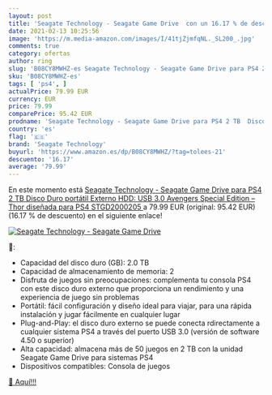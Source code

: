 ```yaml
---
layout: post
title: 'Seagate Technology - Seagate Game Drive  con un 16.17 % de descuento'
date: 2021-02-13 10:25:56
image: 'https://m.media-amazon.com/images/I/41tjZjmfqNL._SL200_.jpg'
comments: true
category: ofertas
author: ring
slug: 'B08CY8MWHZ-es Seagate Technology - Seagate Game Drive para PS4 2 TB...'
sku: 'B08CY8MWHZ-es'
tags: [ 'ps4', ]
actualPrice: 79.99 EUR
currency: EUR
price: 79.99
comparePrice: 95.42 EUR
prodname: 'Seagate Technology - Seagate Game Drive para PS4 2 TB  Disco Duro portátil Externo HDD: USB 3.0  Avengers Special Edition – Thor  diseñada para PS4  STGD2000205 '
country: 'es'
flag: '🇪🇸'
brand: 'Seagate Technology'
buyurl: 'https://www.amazon.es/dp/B08CY8MWHZ/?tag=tolees-21'
descuento: '16.17'
average: '79.99'
---
```


En este momento está [Seagate Technology - Seagate Game Drive para PS4 2 TB  Disco Duro portátil Externo HDD: USB 3.0  Avengers Special Edition – Thor  diseñada para PS4  STGD2000205 ](https://www.amazon.es/dp/B08CY8MWHZ/?tag=tolees-21) a 79.99 EUR (original: 95.42 EUR) (16.17 %  de descuento) en el siguiente enlace!

[![Seagate Technology - Seagate Game Drive ](https://m.media-amazon.com/images/I/41tjZjmfqNL._SL200_.jpg)](https://www.amazon.es/dp/B08CY8MWHZ/?tag=tolees-21)

🔎:

- Capacidad del disco duro (GB): 2.0 TB
- Capacidad de almacenamiento de memoria: 2
- Disfruta de juegos sin preocupaciones: complementa tu consola PS4 con este disco duro externo que proporciona un rendimiento y una experiencia de juego sin problemas
- Portátil: fácil configuración y diseño ideal para viajar, para una rápida instalación y jugar fácilmente en cualquier lugar
- Plug-and-Play: el disco duro externo se puede conecta rdirectamente a cualquier sistema PS4 a través del puerto USB 3.0 (versión de software 4.50 o superior)
- Alta capacidad: almacena más de 50 juegos en 2 TB con la unidad Seagate Game Drive para sistemas PS4
- Dispositivos compatibles: Consola de juegos

[🛒 Aquí!!!](https://www.amazon.es/dp/B08CY8MWHZ/?tag=tolees-21)
